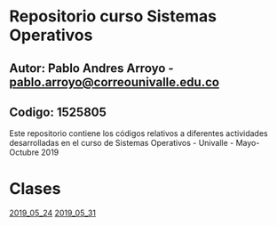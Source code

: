 # Repositorio curso Sistemas Operativos
## Autor: Pablo Andres Arroyo - pablo.arroyo@correounivalle.edu.co
## Codigo: 1525805

Este repositorio contiene los códigos relativos a diferentes actividades 
desarrolladas en el curso de Sistemas Operativos - Univalle - Mayo-Octubre 2019

# Clases

[2019_05_24](2019_05_24)
[2019_05_31](2019_05_31)
